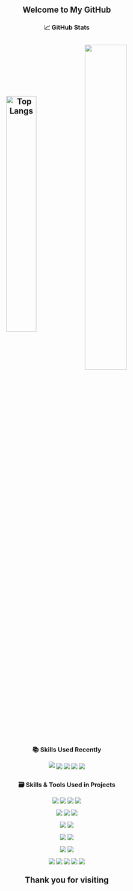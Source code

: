 <h2 align='center'>
  Welcome to My GitHub
</h2>

<h3 align='center'>📈 GitHub Stats</h3>
<h2 align='center'>
<img src="https://github-readme-stats.vercel.app/api/top-langs/?username=Jang-Sijin&amp;hide=glsl,ShaderLab,Mathematica,Javascript,CMake,Html,ASP.NET,HLSL&amp;layout=compact&langs_count=10&theme=onedark" alt="Top Langs" width="40%" style="vertical-align: middle;"/>
<img src="https://github-readme-streak-stats.herokuapp.com/?user=Jang-Sijin&theme=radical&hide_border=true&background=0D1117&stroke=58A6FF" width="47%" style="vertical-align: middle;"/>
</h2>

<h3 align='center'>📚 Skills Used Recently </h3>
<p align='center'>
<img src="https://img.shields.io/badge/Unity-000000?style=flat-square&logo=unity&logoColor=white"/> 
<img src="https://img.shields.io/badge/C%23-512BD4?style=flat-square&logo=C%23&logoColor=white" style="vertical-align: middle;"/>
<img src="https://img.shields.io/badge/Firebase-FFCA28?style=flat-square&logo=firebase&logoColor=black" style="vertical-align: middle;"/>
<img src="https://img.shields.io/badge/MariaDB-003545?style=flat-square&logo=mariadb&logoColor=white" style="vertical-align: middle;"/>
<img src="https://img.shields.io/badge/Mirror-2C2F33?style=flat-square&logo=mirror&logoColor=white" style="vertical-align: middle;"/>
</p>
<h2 align='center'></h2>

<h3 align='center'>🗃️ Skills & Tools Used in Projects </h3>
<p align='center'>
<img src="https://img.shields.io/badge/C%23-512BD4?style=flat-square&logo=C%23&logoColor=white" style="vertical-align: middle;"/>
<img src="https://img.shields.io/badge/C%2B%2B-00599C?style=flat-square&logo=C%2B%2B&logoColor=white" style="vertical-align: middle;"/>
<img src="https://img.shields.io/badge/C-00599C?style=flat-square&logo=C&logoColor=white" style="vertical-align: middle;"/>
  <img src="https://img.shields.io/badge/Java-437291?style=flat-square&logoColor=white" style="vertical-align: middle;"/>
</p>

<p align='center'>
<img src="https://img.shields.io/badge/Unity-000000?style=flat-square&logo=unity&logoColor=white" style="vertical-align: middle;"/> 
<img src="https://img.shields.io/badge/OpenGL-4479A1?style=flat-square&logo=opengl&logoColor=white&color=4479A1" style="vertical-align: middle;"/>
<img src="https://img.shields.io/badge/DirectX-0078D4?style=flat-square&logo=windows&logoColor=white" style="vertical-align: middle;"/>
</p>

<p align='center'>
<img src="https://img.shields.io/badge/Firebase-FFCA28?style=flat-square&logo=firebase&logoColor=black" style="vertical-align: middle;"/>
<img src="https://img.shields.io/badge/MariaDB-003545?style=flat-square&logo=mariadb&logoColor=white" style="vertical-align: middle;"/>
</p>

<p align='center'>
<img src="https://img.shields.io/badge/Mirror-2C2F33?style=flat-square&logo=mirror&logoColor=white" style="vertical-align: middle;"/>
<img src="https://img.shields.io/badge/Photon-3498db?style=flat-square&logo=photon&logoColor=white" style="vertical-align: middle;"/>
</p>

<p align='center'>
<img src="https://img.shields.io/badge/GitHub-181717?style=flat-square&logo=github&logoColor=white" style="vertical-align: middle;"/>
<img src="https://img.shields.io/badge/SVN-809CC9?style=flat-square&logo=apache-subversion&logoColor=white" style="vertical-align: middle;"/>
</p>

<p align='center'>
<img src="https://img.shields.io/badge/Slack-4A154B?style=flat-square&logo=slack&logoColor=white" style="vertical-align: middle;"/>
<img src="https://img.shields.io/badge/Teams-6264A7?style=flat-square&logo=microsoft-teams&logoColor=white" style="vertical-align: middle;"/>
<img src="https://img.shields.io/badge/Notion-000000?style=flat-square&logo=notion&logoColor=white" style="vertical-align: middle;"/>
<img src="https://img.shields.io/badge/Confluence-172B4D?style=flat-square&logo=confluence&logoColor=white" style="vertical-align: middle;"/>
<img src="https://img.shields.io/badge/Jira-0052CC?style=flat-square&logo=jira&logoColor=white" style="vertical-align: middle;"/>
</p>
<h2 align='center'></h2>

<h2 align='center'> Thank you for visiting </h2>
